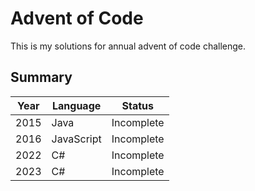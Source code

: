 # Advent of Code

This is my solutions for annual advent of code challenge.

## Summary

| Year | Language | Status |
| --- | --- | --- |
| 2015 | Java | Incomplete |
| 2016 | JavaScript | Incomplete |
| 2022 | C# | Incomplete |
| 2023 | C# | Incomplete |
